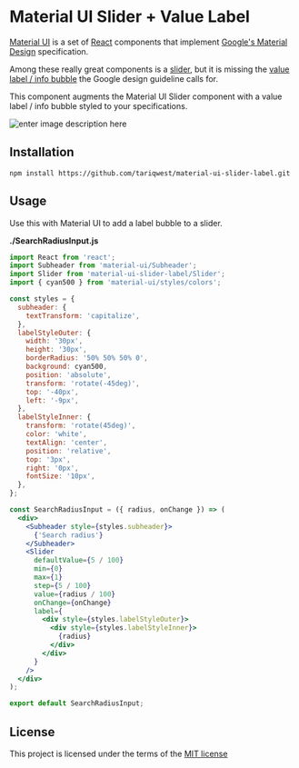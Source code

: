 

# Material UI Slider + Value Label

[Material UI](http://www.material-ui.com/) is a set of [React](http://facebook.github.io/react/) components that implement
[Google's Material Design](https://www.google.com/design/spec/material-design/introduction.html)
specification.

Among these really great components is a [slider](http://www.material-ui.com/#/components/slider), but it is missing the [value label / info bubble](https://material.io/guidelines/components/sliders.html#sliders-discrete-slider) the Google design guideline calls for. 

This component augments the Material UI Slider component with a value label / info bubble styled to your specifications.

![enter image description here](https://cloud.githubusercontent.com/assets/61205/18767638/07c9da50-80e6-11e6-92d6-eb2828bbd8ed.gif)


## Installation
```
npm install https://github.com/tariqwest/material-ui-slider-label.git
```

## Usage

Use this with Material UI to add a label bubble to a slider.

**./SearchRadiusInput.js**
```jsx
import React from 'react';
import Subheader from 'material-ui/Subheader';
import Slider from 'material-ui-slider-label/Slider';
import { cyan500 } from 'material-ui/styles/colors';

const styles = {
  subheader: {
    textTransform: 'capitalize',
  },
  labelStyleOuter: {
    width: '30px',
    height: '30px',
    borderRadius: '50% 50% 50% 0',
    background: cyan500,
    position: 'absolute',
    transform: 'rotate(-45deg)',
    top: '-40px',
    left: '-9px',
  },
  labelStyleInner: {
    transform: 'rotate(45deg)',
    color: 'white',
    textAlign: 'center',
    position: 'relative',
    top: '3px',
    right: '0px',
    fontSize: '10px',
  },
};

const SearchRadiusInput = ({ radius, onChange }) => (
  <div>
    <Subheader style={styles.subheader}>
      {'Search radius'}
    </Subheader>
    <Slider
      defaultValue={5 / 100}
      min={0}
      max={1}
      step={5 / 100}
      value={radius / 100}
      onChange={onChange}
      label={
        <div style={styles.labelStyleOuter}>
          <div style={styles.labelStyleInner}>
            {radius}
          </div>
        </div>
      }
    />
  </div>
);

export default SearchRadiusInput;

```


## License
This project is licensed under the terms of the
[MIT license](https://github.com/callemall/material-ui/blob/master/LICENSE)
